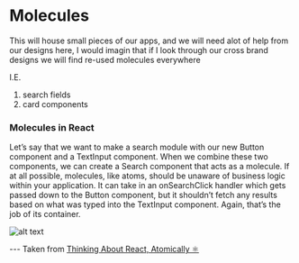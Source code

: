 # Molecules

This will house small pieces of our apps, and we will need alot of help from our designs here, I would imagin that if I look through our cross brand designs we will find re-used molecules everywhere

I.E.

1. search fields
2. card components

### Molecules in React

Let’s say that we want to make a search module with our new Button component and a TextInput component. When we combine these two components, we can create a Search component that acts as a molecule. If at all possible, molecules, like atoms, should be unaware of business logic within your application. It can take in an onSearchClick handler which gets passed down to the Button component, but it shouldn’t fetch any results based on what was typed into the TextInput component. Again, that’s the job of its container.

![alt text](https://miro.medium.com/v2/resize:fit:1400/format:webp/1*cTWJJbrAR4-k1T2Xsq7CTg.jpeg)

--- Taken from [Thinking About React, Atomically ⚛](https://medium.com/@wheeler.katia/thinking-about-react-atomically-608c865d2262)
